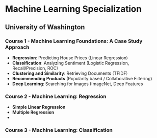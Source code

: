 # Machine Learning Specialization
## University of Washington

### Course 1 - Machine Learning Foundations: A Case Study Approach
- __Regression__: Predicting House Prices (Linear Regression)
- __Classification__: Analyzing Sentiment (Logistic Regression, Recall/Precision, ROC)
- __Clustering and Similarity__: Retrieving Documents (TFIDF)
- __Recommending Products__ (Popularity based / Collaborative Filtering)
- __Deep Learning__: Searching for Images (ImageNet, Deep Features


### Course 2 - Machine Learning: Regression
- __Simple Linear Regression__
- __Multiple Regression__
- 

### Course 3 - Machine Learning: Classification
